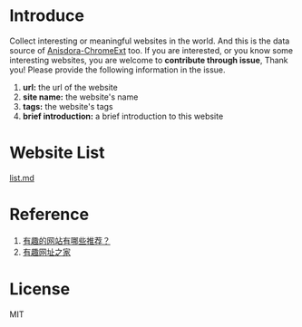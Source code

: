 # Introduce

Collect interesting or meaningful websites in the world. And this is the data source of [Anisdora-ChromeExt](https://github.com/zxyao145/Anisdora-ChromeExt) too. If you are interested, or you know some interesting websites, you are welcome to **contribute through issue**, Thank you! Please provide the following information in the issue.

1. **url:** the url of the website
2. **site name:** the website's name
3. **tags:** the website's tags
4. **brief introduction:** a brief introduction to this website

# Website List

[list.md](./list.md)

# Reference

1. [有趣的网站有哪些推荐？](https://www.zhihu.com/question/19676830)
2. [有趣网址之家](https://youquhome.com/)

# License

MIT
